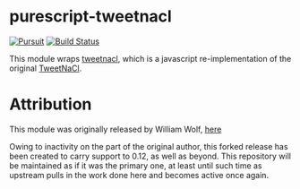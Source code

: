 # purescript-tweetnacl
[![Pursuit](https://pursuit.purescript.org/packages/purescript-tweetnacl/badge)](https://pursuit.purescript.org/packages/purescript-tweetnacl)
[![Build Status](https://travis-ci.org/AlexaDeWit/purescript-tweetnacl.svg?branch=master)](https://travis-ci.org/AlexaDeWit/purescript-tweetnacl)

This module wraps [tweetnacl](https://github.com/dchest/tweetnacl-js), which is
a javascript re-implementation of the original
[TweetNaCl](http://tweetnacl.cr.yp.to).


# Attribution

This module was originally released by William Wolf, [here](https://github.com/throughnothing/purescript-crypt-nacl)

Owing to inactivity on the part of the original author, this forked release has been created to carry support to 0.12, as well as beyond. This repository will be maintained as if it was the primary one, at least until such time as upstream pulls in the work done here and becomes active once again.
